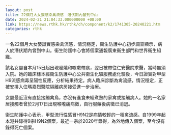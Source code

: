 ```yaml
---
layout: post
title: 22個月大女嬰感染禽流感　潛伏期內曾到中山
date: 2024-02-21 21:04:33.000000000 +08:00
link: https://news.rthk.hk/rthk/ch/component/k2/1741305-20240221.htm
categories: rthk
---
```


一名22個月大女嬰證實感染禽流感，情況穩定，衞生防護中心初步調查顯示，病人於潛伏期內曾到中山。衞生防護中心會將個案通報廣東衞生部門和世界衞生組織。

該名女嬰自本月15日起出現發燒和咳嗽帶痰，翌日被帶往仁安醫院求醫，當時無須入院。她的臨床樣本經衞生防護中心公共衞生化驗服務處化驗後，今日證實對甲型H9流感病毒呈陽性反應，分析結果待定。病人臨床診斷為禽流感，情況穩定，正被安排入住瑪嘉烈醫院隔離病房接受進一步治療。
 
女嬰最近沒有直接接觸禽鳥，亦沒有進食未經煮熟的家禽或接觸病人。她的一名家居接觸者曾於2月17日出現喉嚨痛病徵，自行服藥後病徵已消退。
 
衞生防護中心表示，甲型流行性感冒H9N2是病情較輕的一種禽流感。自1999年起本港共錄得9宗H9N2個案，最近一宗於2020年錄得，為外地傳入個案，至今沒有錄得死亡個案。
